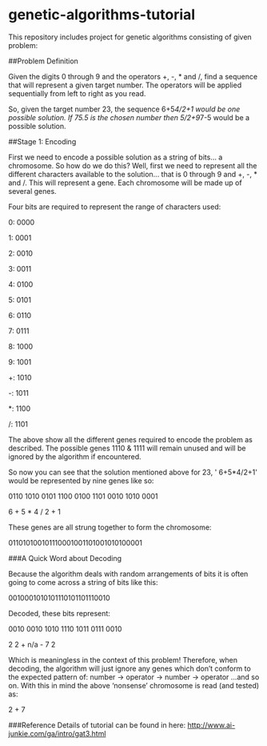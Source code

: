 # genetic-algorithms-tutorial
This repository includes project for genetic algorithms consisting of given problem: 

##Problem Definition

 Given the digits 0 through 9 and the operators +, -, * and /,  find a sequence that will represent a given target number. The operators will be applied sequentially from left to right as you read.

 

So, given the target number 23, the sequence 6+5*4/2+1 would be one possible solution.
If  75.5 is the chosen number then 5/2+9*7-5 would be a possible solution. 

 

           
 
##Stage 1: Encoding

 

First we need to encode a possible solution as a string of bits… a chromosome. So how do we do this? Well, first we need to represent all the different characters available to the solution... that is 0 through 9 and +, -, * and /. This will represent a gene. Each chromosome will be made up of several genes.

 

Four bits are required to represent the range of characters used:

 

0:         0000

1:         0001

2:         0010

3:         0011

4:         0100

5:         0101

6:         0110

7:         0111

8:         1000

9:         1001

+:         1010

-:          1011

*:          1100

/:          1101

 

The above show all the different genes required to encode the problem as described. The possible genes 1110 & 1111 will remain unused and will be ignored by the algorithm if encountered.

 

So now you can see that the solution mentioned above for 23, ' 6+5*4/2+1' would be represented by nine genes like so:

 

0110 1010 0101 1100 0100 1101 0010 1010 0001

 

6        +        5        *        4         /        2        +       1

 

These genes are all strung together to form the chromosome:

 

 011010100101110001001101001010100001

 

###A Quick Word about Decoding

 

Because the algorithm deals with random arrangements of bits it is often going to come across a string of bits like this:

 

0010001010101110101101110010

 

Decoded, these bits represent:

 

0010 0010 1010 1110 1011 0111 0010

 

2        2        +        n/a     -        7        2

 

Which is meaningless in the context of this problem! Therefore, when decoding, the algorithm will just ignore any genes which don’t conform to the expected pattern of: number -> operator -> number -> operator …and so on. With this in mind the above ‘nonsense’ chromosome is read (and tested) as:

 

2   +   7

###Reference
Details of tutorial can be found in here:
http://www.ai-junkie.com/ga/intro/gat3.html

